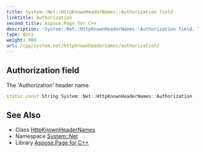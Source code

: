 ```yaml
---
title: System::Net::HttpKnownHeaderNames::Authorization field
linktitle: Authorization
second_title: Aspose.Page for C++
description: 'System::Net::HttpKnownHeaderNames::Authorization field. The ''Authorization'' header name in C++.'
type: docs
weight: 900
url: /cpp/system.net/httpknownheadernames/authorization/
---
```

## Authorization field


The 'Authorization' header name.

```cpp
static const String System::Net::HttpKnownHeaderNames::Authorization
```

## See Also

* Class [HttpKnownHeaderNames](../)
* Namespace [System::Net](../../)
* Library [Aspose.Page for C++](../../../)
